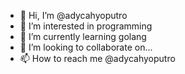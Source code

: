- 👋 Hi, I’m @adycahyoputro
- 👀 I’m interested in programming
- 🌱 I’m currently learning golang
- 💞️ I’m looking to collaborate on...
- 📫 How to reach me @adycahyoputro

<!---
adycahyoputro/adycahyoputro is a ✨ special ✨ repository because its `README.md` (this file) appears on your GitHub profile.
You can click the Preview link to take a look at your changes.
--->
